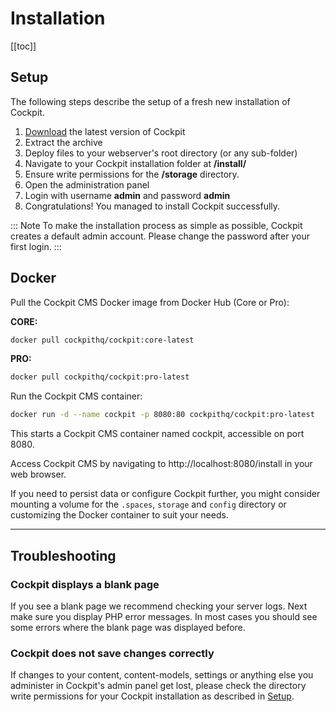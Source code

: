 # Installation

[[toc]]

## Setup

The following steps describe the setup of a fresh new installation of Cockpit.

1. [Download](https://getcockpit.com/start-journey) the latest version of Cockpit
2. Extract the archive
3. Deploy files to your webserver's root directory (or any sub-folder)
4. Navigate to your Cockpit installation folder at **/install/**
5. Ensure write permissions for the **/storage** directory.
6. Open the administration panel
7. Login with username **admin** and password **admin**
8. Congratulations! You managed to install Cockpit successfully.

::: Note
To make the installation process as simple as possible, Cockpit creates a default admin account. Please change the password after your first login.
:::

## Docker

Pull the Cockpit CMS Docker image from Docker Hub (Core or Pro):

**CORE:**
```bash
docker pull cockpithq/cockpit:core-latest
``````

**PRO:**
```bash
docker pull cockpithq/cockpit:pro-latest
```

Run the Cockpit CMS container:

```bash
docker run -d --name cockpit -p 8080:80 cockpithq/cockpit:pro-latest
```

This starts a Cockpit CMS container named cockpit, accessible on port 8080.

Access Cockpit CMS by navigating to http://localhost:8080/install in your web browser.

If you need to persist data or configure Cockpit further, you might consider mounting a volume for the `.spaces`, `storage` and `config` directory or customizing the Docker container to suit your needs.


---

## Troubleshooting

### Cockpit displays a blank page

If you see a blank page we recommend checking your server logs. Next make sure you display PHP error messages. In most cases you should see some errors where the blank page was displayed before.

### Cockpit does not save changes correctly

If changes to your content, content-models, settings or anything else you administer in Cockpit's admin panel get lost, please check the directory write permissions for your Cockpit installation as described in [Setup](#setup).
